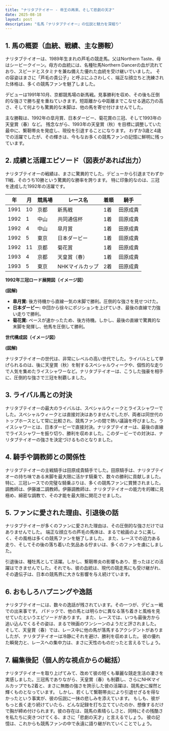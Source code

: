 ```yaml
---
title: "ナリタブテイオー - 帝王の再来、そして悲劇の天才"
date: 2025-08-18
layout: post
description: "名馬『ナリタブテイオー』の伝説と魅力を深堀り"
---
```


## 1. 馬の概要（血統、戦績、主な勝鞍）

ナリタブテイオーは、1989年生まれの芦毛の競走馬。父はNorthern Taste、母はシービークイーン。母方の血統には、名種牡馬Northern Dancerの血が流れており、スピードとスタミナを兼ね備えた優れた血統を受け継いでいました。  その容姿はまさに「芦毛の貴公子」と呼ぶにふさわしく、端正な顔立ちと洗練された体格は、多くの競馬ファンを魅了しました。

デビューは1991年10月、京都競馬場の新馬戦。見事勝利を収め、その後も圧倒的な強さで勝ち星を重ねていきます。短距離から中距離までこなせる適応力の高さ、そして何よりも驚異的な末脚は、他の馬を寄せ付けませんでした。

主な勝鞍は、1992年の皐月賞、日本ダービー、菊花賞の三冠、そして1993年の天皇賞（春）など。  残念ながら、1993年の天皇賞（秋）を目標に調整していた最中に、繋靭帯炎を発症し、現役を引退することになります。  わずか3歳と4歳での活躍でしたが、その輝きは、今もなお多くの競馬ファンの記憶に鮮明に残っています。


## 2. 成績と活躍エピソード（図表があれば出力）

ナリタブテイオーの戦績は、まさに驚異的でした。デビューから引退までわずか11戦、そのうち10勝という驚異的な勝率を誇ります。  特に印象的なのは、三冠を達成した1992年の活躍です。

| 年 | 月 | 競馬場 | レース名 | 着順 | 騎手 |
|---|---|---|---|---|---|
| 1991 | 10 | 京都 | 新馬戦 | 1着 | 田原成貴 |
| 1992 | 1 | 中山 | 共同通信杯 | 1着 | 田原成貴 |
| 1992 | 4 | 中山 | 皐月賞 | 1着 | 田原成貴 |
| 1992 | 5 | 東京 | 日本ダービー | 1着 | 田原成貴 |
| 1992 | 11 | 京都 | 菊花賞 | 1着 | 田原成貴 |
| 1993 | 4 | 京都 | 天皇賞（春） | 1着 | 田原成貴 |
| 1993 | 5 | 東京 | NHKマイルカップ | 2着 | 田原成貴 |


**1992年三冠ロード展開図（イメージ図）**

**(図解)**

* **皐月賞:** 後方待機から直線一気の末脚で勝利。圧倒的な強さを見せつけた。
* **日本ダービー:**  中団から徐々にポジションを上げていき、最後の直線で力強い走りで勝利。
* **菊花賞:**  ペースが速かったため、後方待機。しかし、最後の直線で驚異的な末脚を発揮し、他馬を圧倒して勝利。


**世代構成図（イメージ図）**

**(図解)**

ナリタブテイオーの世代は、非常にレベルの高い世代でした。ライバルとして挙げられるのは、後に天皇賞（秋）を制するスペシャルウィークや、個性的な走りで人気を集めたライスシャワーなど。ナリタブテイオーは、こうした強豪を相手に、圧倒的な強さで三冠を制覇しました。


## 3. ライバル馬との対決

ナリタブテイオーの最大のライバルは、スペシャルウィークとライスシャワーでした。スペシャルウィークとは直接対決はありませんでしたが、両者は同世代のトップホースとして常に比較され、競馬ファンの間で熱い議論を呼びました。ライスシャワーとは、日本ダービーで直接対決。ナリタブテイオーは、最後の直線でライスシャワーを振り切り、勝利を収めました。このダービーでの対決は、ナリタブテイオーの強さを決定づけるものとなりました。


## 4. 騎手や調教師との関係性

ナリタブテイオーの主戦騎手は田原成貴騎手でした。田原騎手は、ナリタブテイオーの持ち味である末脚を最大限に活かす騎乗で、数々の勝利に貢献しました。特に、三冠レースでの完璧な騎乗ぶりは、多くの競馬ファンに賞賛されました。調教師は、伊藤雄二調教師。伊藤調教師は、ナリタブテイオーの能力を的確に見極め、綿密な調教で、その才能を最大限に開花させました。


## 5. ファンに愛された理由、引退後の話

ナリタブテイオーが多くのファンに愛された理由は、その圧倒的な強さだけではありませんでした。  端正な顔立ちの芦毛の馬体は、まるで絵画のように美しく、その風格は多くの競馬ファンを魅了しました。  また、レースでの迫力ある走り、そしてその後の落ち着いた気品ある佇まいは、多くのファンを虜にしました。

引退後は、種牡馬として活躍。しかし、繋靭帯炎の影響もあり、思ったほどの活躍はできませんでした。それでも、彼の血統は、現代の競走馬にも受け継がれ、その遺伝子は、日本の競馬界に大きな影響を与え続けています。


## 6. おもしろハプニングや逸話

ナリタブテイオーには、数々の逸話が残されています。その一つが、デビュー戦での出来事です。  パドックで、他の馬とは明らかに異なる落ち着きと風格を見せていたというエピソードがあります。  また、レースでは、いつも最後方から追い込んでくるその姿は、まるで映画のワンシーンのようだと評されました。  そして、天皇賞（春）では、レース中に他の馬が落馬するアクシデントがありましたが、ナリタブテイオーは冷静にそれを避け、勝利を収めました。  彼の優れた瞬発力と、レースへの集中力は、まさに天性のものだったと言えるでしょう。


## 7. 編集後記（個人的な視点からの総括）

ナリタブテイオーを取り上げてみて、改めて彼の短くも華麗な競走生活の凄さを実感しました。三冠馬でありながら、天皇賞（春）も制覇し、さらにNHKマイルカップでも2着と、まさに無敵の強さを誇示した彼の活躍は、競馬史に燦然と輝くものとなっています。  しかし、若くして繋靭帯炎により引退せざるを得なかったという事実が、彼の伝説に一抹の悲しみを添えています。  もしも、彼がもっと長く走り続けていたら、どんな記録を打ち立てていたのか、想像するだけで胸が締め付けられます。彼の存在は、競馬の素晴らしさと、同時にその残酷さを私たちに突きつけてくる、まさに「悲劇の天才」と言えるでしょう。  彼の記憶は、これからも競馬ファンの中で永遠に語り継がれていくことでしょう。
